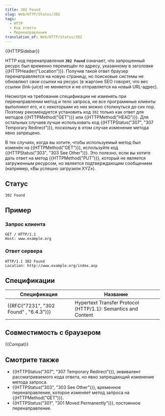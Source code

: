 ```yaml
---
title: 302 Found
slug: Web/HTTP/Status/302
tags:
  - HTTP
  - Код ответа
  - Перенаправления
translation_of: Web/HTTP/Status/302
---
```

{{HTTPSidebar}}

HTTP код перенаправления **`302 Found`** означает, что запрошенный ресурс был временно перемещён по адресу, указанному в заголовке {{HTTPHeader("Location")}}. Получив такой ответ браузер перенаправляется на новую страницу, но поисковые системы не обновляют свои ссылки на ресурс (в жаргоне SEO говорят, что вес ссылки (link-juice) не меняется и не отправляется на новый URL-адрес).

Несмотря на требование спецификации не изменять при перенаправлении метод и тело запроса, не все программные клиенты выполняют его, и с некоторыми из них можно столкнуться до сих пор. Поэтому рекомендуется установить код `302` только как ответ для методов {{HTTPMethod("GET")}} или {{HTTPMethod("HEAD")}}. Для остальных случаев лучше использовать код {{HTTPStatus("307", "307 Temporary Redirect")}}, поскольку в этом случае изменение метода явно запрещено.

В тех случаях, когда вы хотите, чтобы используемый метод был изменён на {{HTTPMethod("GET")}}, используйте код {{HTTPStatus("303", "303 See Other")}}. Это полезно, если вы хотите дать ответ на метод {{HTTPMethod("PUT")}}, который не является загруженным ресурсом, но является подтверждающим сообщением (например, «Вы успешно загрузили XYZ»).

## Статус

```
302 Found
```

## Пример

### Запрос клиента

```
GET / HTTP/1.1
Host: www.example.org
```

### Ответ сервера

```
HTTP/1.1 302 Found
Location: http://www.example.org/index.asp
```

## Спецификации

| Спецификация                                         | Название                                                      |
| ---------------------------------------------------- | ------------------------------------------------------------- |
| {{RFC("7231", "302 Found" , "6.4.3")}} | Hypertext Transfer Protocol (HTTP/1.1): Semantics and Content |

## Совместимость с браузером

{{Compat}}

## Смотрите также

- {{HTTPStatus("307", "307 Temporary Redirect")}}, эквивалент рассматриваемого кода ответа, но явно запрещающий изменение метода запроса.
- {{HTTPStatus("303", "303 See Other")}}, временное перенаправление, которое изменяет метод запроса на {{HTTPMethod("GET")}}.
- {{HTTPStatus("301", "301 Moved Permanently")}}, постоянное перенаправление.
